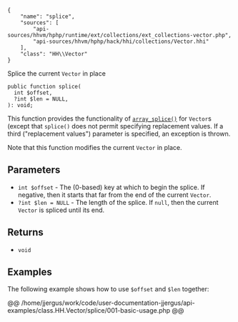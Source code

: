 ``` yamlmeta
{
    "name": "splice",
    "sources": [
        "api-sources/hhvm/hphp/runtime/ext/collections/ext_collections-vector.php",
        "api-sources/hhvm/hphp/hack/hhi/collections/Vector.hhi"
    ],
    "class": "HH\\Vector"
}
```




Splice the current ` Vector ` in place




``` Hack
public function splice(
  int $offset,
  ?int $len = NULL,
): void;
```




This function provides the functionality of
[` array_splice() `](<http://php.net/manual/en/function.array-splice.php>)
for `` Vector ``s (except that ``` splice() ``` does not permit specifying
replacement values.  If a third ("replacement values") parameter is
specified, an exception is thrown.










Note that this function modifies the current ` Vector ` in place.




## Parameters




+ ` int $offset ` - The (0-based) key at which to begin the splice. If
  negative, then it starts that far from the end of the
  current `` Vector ``.
+ ` ?int $len = NULL ` - The length of the splice. If `` null ``, then the current
  ``` Vector ``` is spliced until its end.




## Returns




* ` void `




## Examples




The following example shows how to use ` $offset ` and `` $len `` together:







@@ /home/jjergus/work/code/user-documentation-jjergus/api-examples/class.HH.Vector/splice/001-basic-usage.php @@
<!-- HHAPIDOC -->
